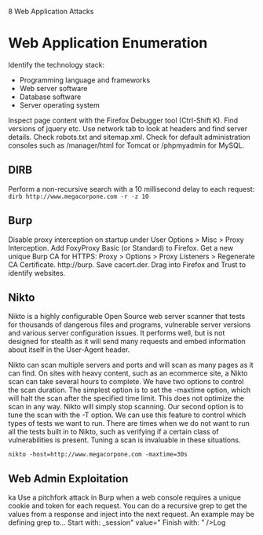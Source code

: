 8 Web Application Attacks

# Web Application Enumeration

Identify the technology stack:
- Programming language and frameworks
- Web server software
- Database software
- Server operating system

Inspect page content with the Firefox Debugger tool (Ctrl-Shift K).
Find versions of jquery etc.
Use network tab to look at headers and find server details.
Check robots.txt and sitemap.xml.
Check for default administration consoles such as /manager/html for Tomcat or /phpmyadmin for MySQL.

## DIRB
Perform a non-recursive search with a 10 millisecond delay to each request:
`dirb http://www.megacorpone.com -r -z 10`

## Burp

Disable proxy interception on startup under User Options > Misc > Proxy Interception.
Add FoxyProxy Basic (or Standard) to Firefox.
Get a new unique Burp CA for HTTPS:
Proxy > Options > Proxy Listeners > Regenerate CA Certificate.
http://burp.
Save cacert.der.
Drag into Firefox and Trust to identify websites.

## Nikto

Nikto is a highly configurable Open Source web server scanner that tests for thousands of dangerous files and programs, vulnerable server versions and various server configuration issues. It performs well, but is not designed for stealth as it will send many requests and embed information about itself in the User-Agent header.

Nikto can scan multiple servers and ports and will scan as many pages as it can find. On sites with heavy content, such as an ecommerce site, a Nikto scan can take several hours to complete. We have two options to control the scan duration. The simplest option is to set the -maxtime option, which will halt the scan after the specified time limit. This does not optimize the scan in any way. Nikto will simply stop scanning. Our second option is to tune the scan with the -T option. We can use this feature to control which types of tests we want to run. There are times when we do not want to run all the tests built in to Nikto, such as verifying if a certain class of vulnerabilities is present. Tuning a scan is invaluable in these situations.

`nikto -host=http://www.megacorpone.com -maxtime=30s`

## Web Admin Exploitation
ka
Use a pitchfork attack in Burp when a web console requires a unique cookie and token for each request. You can do a recursive grep to get the values from a response and inject into the next request. An example may be defining grep to...
Start with: \_session" value="
Finish with: " />Log

